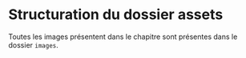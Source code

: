 # Structuration du dossier assets

Toutes les images présentent dans le chapitre sont présentes dans le dossier `images`.
